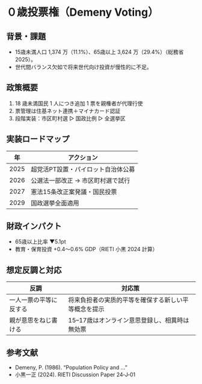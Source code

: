 # ０歳投票権（Demeny Voting）

## 背景・課題
- 15歳未満人口 1,374 万（11.1%）、65歳以上 3,624 万（29.4%）（総務省 2025）。
- 世代間バランス欠如で将来世代向け投資が慢性的に不足。

## 政策概要
1. 18 歳未満国民 1 人につき追加 1 票を親権者が代理行使  
2. 票管理は住基ネット連携＋マイナカード認証  
3. 段階実装：市区町村選 ▷ 国政比例 ▷ 全選挙区

## 実装ロードマップ
| 年 | アクション |
|----|-----------|
| 2025 | 超党活PT設置・パイロット自治体公募 |
| 2026 | 公選法一部改正 → 市区町村選で試行 |
| 2027 | 憲法15条改正案発議・国民投票 |
| 2029 | 国政選挙全面適用 |

## 財政インパクト
- 65歳以上比率 ▼5.1pt
- 教育・保育投資 +0.4〜0.6% GDP（RIETI 小黒 2024 計算）

## 想定反調と対応
| 反調 | 対応策 |
|------|--------|
| 一人一票の平等に反する | 将来負担者の実质的平等を確保する新しい平等概念を提示 |
| 親が意思をねじ書ける | 15–17歳はオンライン意思登録し、相異時は無効票 |

## 参考文献
- Demeny, P. (1986). “Population Policy and …”
- 小黒一正 (2024). RIETI Discussion Paper 24‑J‑01
